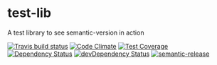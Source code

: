 # test-lib

A test library to see semantic-version in action

[![Travis build status](http://img.shields.io/travis/artemv/test-lib.svg?style=flat)](https://travis-ci.org/artemv/test-lib)
[![Code Climate](https://codeclimate.com/github/artemv/test-lib/badges/gpa.svg)](https://codeclimate.com/github/artemv/test-lib)
[![Test Coverage](https://codeclimate.com/github/artemv/test-lib/badges/coverage.svg)](https://codeclimate.com/github/artemv/test-lib)
[![Dependency Status](https://david-dm.org/artemv/test-lib.svg)](https://david-dm.org/artemv/test-lib)
[![devDependency Status](https://david-dm.org/artemv/test-lib/dev-status.svg)](https://david-dm.org/artemv/test-lib#info=devDependencies)
[![semantic-release](https://img.shields.io/badge/%20%20%F0%9F%93%A6%F0%9F%9A%80-semantic--release-e10079.svg)](https://github.com/semantic-release/semantic-release)
